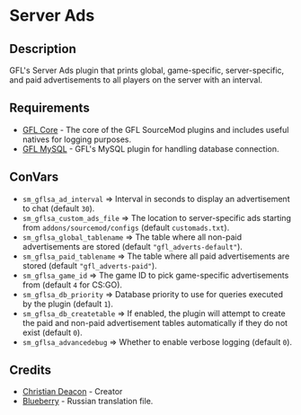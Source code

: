 # Server Ads
## Description
GFL's Server Ads plugin that prints global, game-specific, server-specific, and paid advertisements to all players on the server with an interval.

## Requirements
* [GFL Core](https://github.com/GFLClan/SM-Core) - The core of the GFL SourceMod plugins and includes useful natives for logging purposes.
* [GFL MySQL](https://github.com/GFLClan/SM-MySQL) - GFL's MySQL plugin for handling database connection.

## ConVars
* `sm_gflsa_ad_interval` => Interval in seconds to display an advertisement to chat (default `30`).
* `sm_gflsa_custom_ads_file` => The location to server-specific ads starting from `addons/sourcemod/configs` (default `customads.txt`).
* `sm_gflsa_global_tablename` => The table where all non-paid advertisements are stored (default `"gfl_adverts-default"`).
* `sm_gflsa_paid_tablename` => The table where all paid advertisements are stored (default `"gfl_adverts-paid"`).
* `sm_gflsa_game_id` => The game ID to pick game-specific advertisements from (default `4` for CS:GO).
* `sm_gflsa_db_priority` => Database priority to use for queries executed by the plugin (default `1`).
* `sm_gflsa_db_createtable` => If enabled, the plugin will attempt to create the paid and non-paid advertisement tables automatically if they do not exist (default `0`).
* `sm_gflsa_advancedebug` => Whether to enable verbose logging (default `0`).

## Credits
* [Christian Deacon](https://www.linkedin.com/in/christian-deacon-902042186/) - Creator
* [Blueberry](https://github.com/Blueberryy) - Russian translation file.